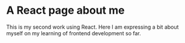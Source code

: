 # A React page about me
This is my second work using React. Here I am expressing a bit about myself on my learning of frontend
development so far.

